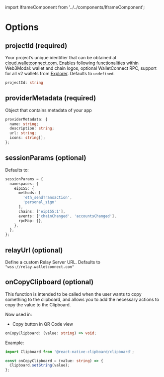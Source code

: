 import IframeComponent from '../../components/IframeComponent';

# Options

## projectId (required)

Your project’s unique identifier that can be obtained at [cloud.walletconnect.com](https://cloud.walletconnect.com). Enables following functionalities within Web3Modal: wallet and chain logos, optional WalletConnect RPC, support for all v2 wallets from [Explorer](https://walletconnect.com/explorer?type=wallet&version=2). Defaults to `undefined`.

```ts
projectId: string
```

## providerMetadata (required)

Object that contains metadata of your app

```ts
providerMetadata: {
  name: string;
  description: string;
  url: string;
  icons: string[];
};
```

## sessionParams (optional)

Defaults to:
```ts
sessionParams = {
  namespaces: {
    eip155: {
      methods: [
        'eth_sendTransaction',
        'personal_sign'
      ],
      chains: ['eip155:1'],
      events: ['chainChanged', 'accountsChanged'],
      rpcMap: {},
    },
  },
};
```

## relayUrl (optional)

Define a custom Relay Server URL. Defaults to `"wss://relay.walletconnect.com"`

## onCopyClipboard (optional)

This function is intended to be called when the user wants to copy something to the clipboard, and allows you to add the necessary actions to copy the value to the Clipboard.

Now used in:
* Copy button in QR Code view

```ts
onCopyClipboard: (value: string) => void;
```

Example:
```ts
import Clipboard from '@react-native-clipboard/clipboard';

const onCopyClipboard = (value: string) => {
  Clipboard.setString(value);
};
```
<IframeComponent />
